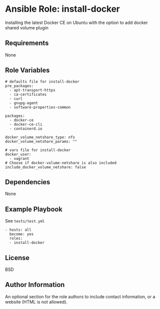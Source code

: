 Ansible Role: install-docker
=========

Installing the latest Docker CE on Ubuntu with the option to add docker shared volume plugin

Requirements
------------

None

Role Variables
--------------

```
# defaults file for install-docker
pre_packages:
  - apt-transport-https
  - ca-certificates
  - curl
  - gnupg-agent
  - software-properties-common

packages:
  - docker-ce
  - docker-ce-cli
  - containerd.io

docker_volume_netshare_type: nfs
docker_volume_netshare_params: ""
```

```
# vars file for install-docker
docker_user: 
  - vagrant
# Choose if docker-volume-netshare is also included
include_docker_volume_netshare: false

```

Dependencies
------------

None

Example Playbook
----------------

See `tests/test.yml`

```
- hosts: all
  become: yes
  roles:
  - install-docker
```

License
-------

BSD

Author Information
------------------

An optional section for the role authors to include contact information, or a website (HTML is not allowed).
